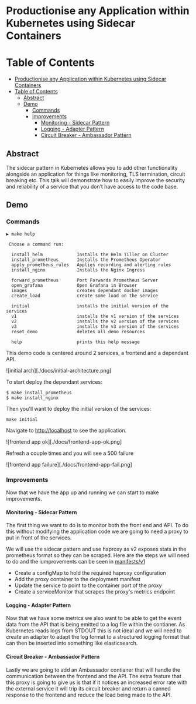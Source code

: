 # Productionise any Application within Kubernetes using Sidecar Containers

# Table of Contents

- [Productionise any Application within Kubernetes using Sidecar Containers](#productionise-any-application-within-kubernetes-using-sidecar-containers)
- [Table of Contents](#table-of-contents)
  - [Abstract](#abstract)
  - [Demo](#demo)
    - [Commands](#commands)
    - [Improvements](#improvements)
      - [Monitoring - Sidecar Pattern](#monitoring---sidecar-pattern)
      - [Logging - Adapter Pattern](#logging---adapter-pattern)
      - [Circuit Breaker - Ambassador Pattern](#circuit-breaker---ambassador-pattern)

## Abstract

The sidecar pattern in Kubernetes allows you to add other functionality
alongside an application for things like monitoring, TLS termination,
circuit breaking etc. This talk will demonstrate how to easily improve
the security and reliability of a service that you don’t have access
to the code base.

## Demo

### Commands

```
▶ make help

 Choose a command run:

  install_helm             Installs the Helm Tiller on Cluster
  install_prometheus       Installs the Prometheus Operator
  apply_prometheus_rules   Applies recording and alerting rules
  install_nginx            Installs the Nginx Ingress

  forward_prometheus       Port Forwards Prometheus Server
  open_grafana             Open Grafana in Browser
  images                   creates dependant docker images
  create_load              create some load on the service

  initial                  installs the initial version of the services
  v1                       installs the v1 version of the services
  v2                       installs the v2 version of the services
  v3                       installs the v3 version of the services
  reset_demo               deletes all demo resources

  help                     prints this help message
```

This demo code is centered around 2 services, a frontend and a dependant API.

![initial arch][./docs/initial-architecture.png]

To start deploy the dependant services:

```
$ make install_prometheus
$ make install_nginx
```

Then you'll want to deploy the initial version of the services:

```
make initial
```

Navigate to [http://localhost](http://localhost) to see the application.

![frontend app ok][./docs/frontend-app-ok.png]

Refresh a couple times and you will see a 500 failure

![frontend app failure][./docs/frontend-app-fail.png]

### Improvements

Now that we have the app up and running we can start to make improvements.

#### Monitoring - Sidecar Pattern

The first thing we want to do is to monitor both the front end and API. To do
this without modifying the application code we are going to need a proxy to put
in front of the services.

We will use the sidecar pattern and use haproxy as v2 exposes stats in the
prometheus format so they can be scraped. Here are the steps we will
need to do and the iumprovements can be seen in [manifests/v1](./manifests/v1/)

- Create a configMap to hold the required haproxy configuration
- Add the proxy container to the deployment manifest
- Update the service to point to the container port of the proxy
- Create a serviceMonitor that scrapes the proxy's metrics endpoint

#### Logging - Adapter Pattern

Now that we have some metrics we also want to be able to get the event data
from the API that is being emitted to a log file within the contianer. As
Kubernetes reads logs from STDOUT this is not ideal and we will need to create
an adapter to adapt the log format to a structured logging format that can then
be inserted into something like elasticsearch.

#### Circuit Breaker - Ambassador Pattern

Lastly we are going to add an Ambassador contianer that will handle the
communication between the frontend and the API. The extra feature that this
proxy is going to give us is that if it notices an increased error rate with the
external service it will trip its circuit breaker and return a canned response
to the frontend and reduce the load being made to the API.
